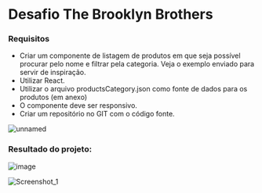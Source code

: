 # Desafio The Brooklyn Brothers

### Requisitos
- Criar um componente de listagem de produtos em que seja possível procurar pelo nome e filtrar pela categoria. Veja o exemplo enviado para servir de inspiração.
- Utilizar React.
- Utilizar o arquivo productsCategory.json como fonte de dados para os produtos (em anexo)
- O componente deve ser responsivo.
- Criar um repositório no GIT com o código fonte.

![unnamed](https://user-images.githubusercontent.com/69471715/218865179-d0448784-7af3-4dea-a232-8db3d7760d5a.jpg)

### Resultado do projeto:
![image](https://user-images.githubusercontent.com/69471715/219176777-30de8479-666d-4e91-b8f9-c03d5c32ae2a.png)

![Screenshot_1](https://user-images.githubusercontent.com/69471715/219177078-4d7b73fc-aa24-4463-934b-a86f2003a865.png)
